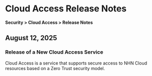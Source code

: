 # Cloud Access Release Notes

**Security > Cloud Access > Release Notes**

## August 12, 2025

### Release of a New Cloud Access Service

Cloud Access is a service that supports secure access to NHN Cloud resources based on a Zero Trust security model.